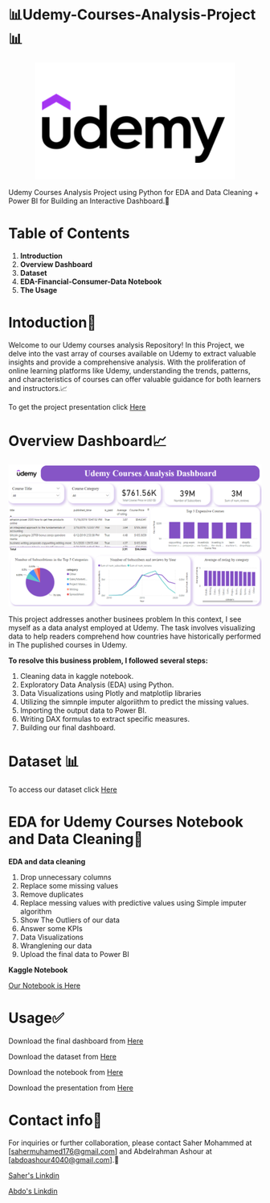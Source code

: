 # 📊Udemy-Courses-Analysis-Project📊

<p align="center">
  <img src="Logo.png">
</p>

Udemy Courses Analysis Project using Python for EDA and Data Cleaning + Power BI for Building an Interactive Dashboard.🤩



# Table of Contents
1. **Introduction**
2. **Overview Dashboard**
4. **Dataset**
5. **EDA-Financial-Consumer-Data Notebook**
6. **The Usage**

# Intoduction🤌
Welcome to our Udemy courses analysis Repository! In this Project, we delve into the vast array of courses available on Udemy to extract valuable insights and provide a comprehensive analysis. With the proliferation of online learning platforms like Udemy, understanding the trends, patterns, and characteristics of courses can offer valuable guidance for both learners and instructors.📈

To get the project presentation click [Here](https://github.com/sahermuhamed1/Udemy-Courses-Analysis-Project/blob/main/Udemy%20Financial%20Courses%20Analysis-%20Presentation.pptx)

# Overview Dashboard📈
![Dashboard](Dashboard1.png)

This project addresses another businees problem In this context, I see myself as a data analyst employed at Udemy. The task involves visualizing data to help readers comprehend how countries have historically performed in The puplished courses in Udemy.

**To resolve this business problem, I followed several steps:**

1. Cleaning data in kaggle notebook.
2. Exploratory Data Analysis (EDA) using Python.
3. Data Visualizations using Plotly and matplotlip libraries
4. Utilizing the simnple imputer algoriithm to predict the missing values.
5. Importing the output data to Power BI.
6. Writing DAX formulas to extract specific measures.
7. Building our final dashboard.


# Dataset 📊
To access our dataset click [Here](https://www.kaggle.com/datasets/jilkothari/finance-accounting-courses-udemy-13k-course)


# EDA for Udemy Courses Notebook and Data Cleaning🤔

**EDA and data cleaning**
1. Drop unnecessary columns
2. Replace some missing values
3. Remove duplicates
4. Replace messing values with predictive values using Simple imputer algorithm
5. Show The Outliers of our data
6. Answer some KPIs
7. Data Visualizations
8. Wranglening our data
9. Upload the final data to Power BI

**Kaggle Notebook**

[Our Notebook is Here](finance-courses-at-udemy-eda.ipynb)

# Usage✅
Download the final dashboard from [Here](https://github.com/sahermuhamed1/Udemy-Courses-Analysis-Project/blob/main/Udemy%20Dashboard.pbix)

Download the dataset from [Here](https://www.kaggle.com/datasets/jilkothari/finance-accounting-courses-udemy-13k-course)

Download the notebook from [Here](finance-courses-at-udemy-eda.ipynb)

Download the presentation from [Here](https://github.com/sahermuhamed1/Udemy-Courses-Analysis-Project/blob/main/Udemy%20Financial%20Courses%20Analysis-%20Presentation.pptx)

# Contact info📩
For inquiries or further collaboration, please contact Saher Mohammed at [sahermuhamed176@gmail.com] and Abdelrahman Ashour at [abdoashour4040@gmail.com].🥰

[Saher's Linkdin](https://www.linkedin.com/in/sahermuhamed/)

[Abdo's Linkdin](https://www.linkedin.com/in/abdo-ashour-9467b623a/)

